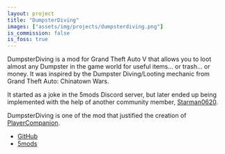 ```yaml
---
layout: project
title: "DumpsterDiving"
images: ["assets/img/projects/dumpsterdiving.png"]
is_commission: false
is_foss: true
---
```


DumpsterDiving is a mod for Grand Theft Auto V that allows you to loot almost any Dumpster in the game world for useful items... or trash... or money. It was inspired by the Dumpster Diving/Looting mechanic from Grand Theft Auto: Chinatown Wars.

It started as a joke in the 5mods Discord server, but later ended up being implemented with the help of another community member, [Starman0620](https://www.gta5-mods.com/users/Starman0620).

DumpsterDiving is one of the mod that justified the creation of [PlayerCompanion](../playercompanion).

* [GitHub](https://github.com/justalemon/DumpsterDiving)
* [5mods](https://www.gta5-mods.com/scripts/dumpsterdiving)
